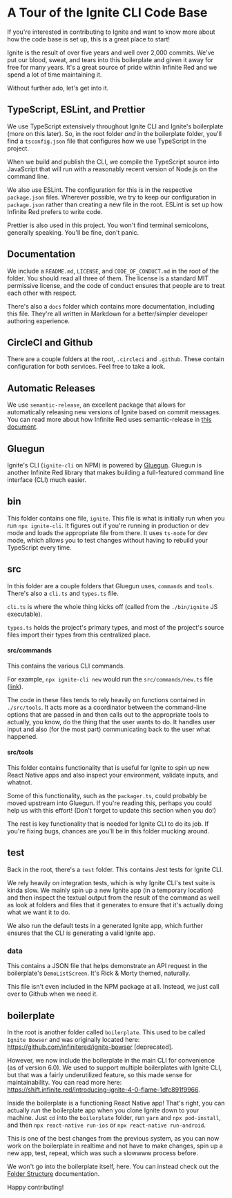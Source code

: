 # A Tour of the Ignite CLI Code Base

If you're interested in contributing to Ignite and want to know more about how the code base is set up, this is a great place to start!

Ignite is the result of over five years and well over 2,000 commits. We've put our blood, sweat, and tears into this boilerplate and given it away for free for many years. It's a great source of pride within Infinite Red and we spend a lot of time maintaining it.

Without further ado, let's get into it.

## TypeScript, ESLint, and Prettier

We use TypeScript extensively throughout Ignite CLI and Ignite's boilerplate (more on this later). So, in the root folder _and_ in the boilerplate folder, you'll find a `tsconfig.json` file that configures how we use TypeScript in the project.

When we build and publish the CLI, we compile the TypeScript source into JavaScript that will run with a reasonably recent version of Node.js on the command line.

We also use ESLint. The configuration for this is in the respective `package.json` files. Wherever possible, we try to keep our configuration in `package.json` rather than creating a new file in the root. ESLint is set up how Infinite Red prefers to write code.

Prettier is also used in this project. You won't find terminal semicolons, generally speaking. You'll be fine, don't panic.

## Documentation

We include a `README.md`, `LICENSE`, and `CODE_OF_CONDUCT.md` in the root of the folder. You should read all three of them. The license is a standard MIT permissive license, and the code of conduct ensures that people are to treat each other with respect.

There's also a `docs` folder which contains more documentation, including this file. They're all written in Markdown for a better/simpler developer authoring experience.

## CircleCI and Github

There are a couple folders at the root, `.circleci` and `.github`. These contain configuration for both services. Feel free to take a look.

## Automatic Releases

We use `semantic-release`, an excellent package that allows for automatically releasing new versions of Ignite based on commit messages. You can read more about how Infinite Red uses semantic-release in [this document](https://github.com/infinitered/open-source/blob/master/Continuous-Deployment-Setup-NPM.md).

## Gluegun

Ignite's CLI (`ignite-cli` on NPM) is powered by [Gluegun](https://github.com/infinitered/gluegun). Gluegun is another Infinite Red library that makes building a full-featured command line interface (CLI) much easier.

## bin

This folder contains one file, `ignite`. This file is what is initially run when you run `npx ignite-cli`. It figures out if you're running in production or dev mode and loads the appropriate file from there. It uses `ts-node` for dev mode, which allows you to test changes without having to rebuild your TypeScript every time.

## src

In this folder are a couple folders that Gluegun uses, `commands` and `tools`. There's also a `cli.ts` and `types.ts` file.

`cli.ts` is where the whole thing kicks off (called from the `./bin/ignite` JS executable).

`types.ts` holds the project's primary types, and most of the project's source files import their types from this centralized place.

#### src/commands

This contains the various CLI commands.

For example, `npx ignite-cli new` would run the `src/commands/new.ts` file ([link](https://github.com/infinitered/ignite/blob/master/src/commands/new.ts)).

The code in these files tends to rely heavily on functions contained in `./src/tools`. It acts more as a coordinator between the command-line options that are passed in and then calls out to the appropriate tools to actually, you know, do the thing that the user wants to do. It handles user input and also (for the most part) communicating back to the user what happened.

#### src/tools

This folder contains functionality that is useful for Ignite to spin up new React Native apps and also inspect your environment, validate inputs, and whatnot.

Some of this functionality, such as the `packager.ts`, could probably be moved upstream into Gluegun. If you're reading this, perhaps you could help us with this effort! (Don't forget to update this section when you do!)

The rest is key functionality that is needed for Ignite CLI to do its job. If you're fixing bugs, chances are you'll be in this folder mucking around.

## test

Back in the root, there's a `test` folder. This contains Jest tests for Ignite CLI.

We rely heavily on integration tests, which is why Ignite CLI's test suite is kinda slow. We mainly spin up a new Ignite app (in a temporary location) and then inspect the textual output from the result of the command as well as look at folders and files that it generates to ensure that it's actually doing what we want it to do.

We also run the default tests in a generated Ignite app, which further ensures that the CLI is generating a valid Ignite app.

### data

This contains a JSON file that helps demonstrate an API request in the boilerplate's `DemoListScreen`. It's Rick & Morty themed, naturally.

This file isn't even included in the NPM package at all. Instead, we just call over to Github when we need it.

## boilerplate

In the root is another folder called `boilerplate`. This used to be called `Ignite Bowser` and was originally located here: https://github.com/infinitered/ignite-bowser [deprecated].

However, we now include the boilerplate in the main CLI for convenience (as of version 6.0). We used to support multiple boilerplates with Ignite CLI, but that was a fairly underutilized feature, so this made sense for maintainability. You can read more here: https://shift.infinite.red/introducing-ignite-4-0-flame-1dfc891f9966.

Inside the boilerplate is a functioning React Native app! That's right, you can actually _run_ the boilerplate app when you clone Ignite down to your machine. Just `cd` into the `boilerplate` folder, run `yarn` and `npx pod-install`, and then `npx react-native run-ios` or `npx react-native run-android`.

This is one of the best changes from the previous system, as you can now work on the boilerplate in realtime and not have to make changes, spin up a new app, test, repeat, which was such a slowwww process before.

We won't go into the boilerplate itself, here. You can instead check out the [Folder Structure](https://github.com/infinitered/ignite/blob/master/docs/Folder-Structure.md) documentation.

Happy contributing!
